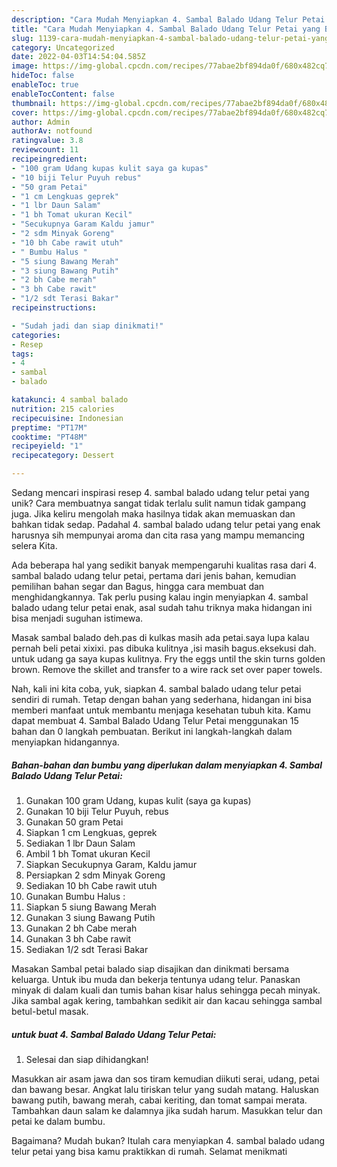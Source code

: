 ```yaml
---
description: "Cara Mudah Menyiapkan 4. Sambal Balado Udang Telur Petai yang Bisa Manjain Lidah"
title: "Cara Mudah Menyiapkan 4. Sambal Balado Udang Telur Petai yang Bisa Manjain Lidah"
slug: 1139-cara-mudah-menyiapkan-4-sambal-balado-udang-telur-petai-yang-bisa-manjain-lidah
category: Uncategorized
date: 2022-04-03T14:54:04.585Z
image: https://img-global.cpcdn.com/recipes/77abae2bf894da0f/680x482cq70/4-sambal-balado-udang-telur-petai-foto-resep-utama.jpg
hideToc: false
enableToc: true
enableTocContent: false
thumbnail: https://img-global.cpcdn.com/recipes/77abae2bf894da0f/680x482cq70/4-sambal-balado-udang-telur-petai-foto-resep-utama.jpg
cover: https://img-global.cpcdn.com/recipes/77abae2bf894da0f/680x482cq70/4-sambal-balado-udang-telur-petai-foto-resep-utama.jpg
author: Admin
authorAv: notfound
ratingvalue: 3.8
reviewcount: 11
recipeingredient:
- "100 gram Udang kupas kulit saya ga kupas"
- "10 biji Telur Puyuh rebus"
- "50 gram Petai"
- "1 cm Lengkuas geprek"
- "1 lbr Daun Salam"
- "1 bh Tomat ukuran Kecil"
- "Secukupnya Garam Kaldu jamur"
- "2 sdm Minyak Goreng"
- "10 bh Cabe rawit utuh"
- " Bumbu Halus "
- "5 siung Bawang Merah"
- "3 siung Bawang Putih"
- "2 bh Cabe merah"
- "3 bh Cabe rawit"
- "1/2 sdt Terasi Bakar"
recipeinstructions:

- "Sudah jadi dan siap dinikmati!"
categories:
- Resep
tags:
- 4
- sambal
- balado

katakunci: 4 sambal balado 
nutrition: 215 calories
recipecuisine: Indonesian
preptime: "PT17M"
cooktime: "PT48M"
recipeyield: "1"
recipecategory: Dessert

---
```





Sedang mencari inspirasi resep 4. sambal balado udang telur petai yang unik? Cara membuatnya sangat tidak terlalu sulit namun tidak gampang juga. Jika keliru mengolah maka hasilnya tidak akan memuaskan dan bahkan tidak sedap. Padahal 4. sambal balado udang telur petai yang enak harusnya sih mempunyai aroma dan cita rasa yang mampu memancing selera Kita.





Ada beberapa hal yang sedikit banyak mempengaruhi kualitas rasa dari 4. sambal balado udang telur petai, pertama dari jenis bahan, kemudian pemilihan bahan segar dan Bagus, hingga cara membuat dan menghidangkannya. Tak perlu pusing kalau ingin menyiapkan 4. sambal balado udang telur petai enak,      asal sudah tahu triknya maka hidangan ini bisa menjadi suguhan istimewa.














Masak sambal balado deh.pas di kulkas masih ada petai.saya lupa kalau pernah beli petai xixixi. pas dibuka kulitnya ,isi masih bagus.eksekusi dah. untuk udang ga saya kupas kulitnya. Fry the eggs until the skin turns golden brown. Remove the skillet and transfer to a wire rack set over paper towels.






Nah, kali ini kita coba, yuk, siapkan 4. sambal balado udang telur petai sendiri di rumah. Tetap dengan bahan yang sederhana, hidangan ini bisa memberi manfaat untuk membantu menjaga kesehatan tubuh kita. Kamu dapat membuat 4. Sambal Balado Udang Telur Petai menggunakan 15 bahan dan 0 langkah pembuatan. Berikut ini langkah-langkah dalam menyiapkan hidangannya.

<!--inarticleads1-->

##### Bahan-bahan dan bumbu yang diperlukan dalam menyiapkan 4. Sambal Balado Udang Telur Petai:

1. Gunakan 100 gram Udang, kupas kulit (saya ga kupas)
1. Gunakan 10 biji Telur Puyuh, rebus
1. Gunakan 50 gram Petai
1. Siapkan 1 cm Lengkuas, geprek
1. Sediakan 1 lbr Daun Salam
1. Ambil 1 bh Tomat ukuran Kecil
1. Siapkan Secukupnya Garam, Kaldu jamur
1. Persiapkan 2 sdm Minyak Goreng
1. Sediakan 10 bh Cabe rawit utuh
1. Gunakan  Bumbu Halus :
1. Siapkan 5 siung Bawang Merah
1. Gunakan 3 siung Bawang Putih
1. Gunakan 2 bh Cabe merah
1. Gunakan 3 bh Cabe rawit
1. Sediakan 1/2 sdt Terasi Bakar


Masakan Sambal petai balado siap disajikan dan dinikmati bersama keluarga. Untuk ibu muda dan bekerja tentunya udang telur. Panaskan minyak di dalam kuali dan tumis bahan kisar halus sehingga pecah minyak. Jika sambal agak kering, tambahkan sedikit air dan kacau sehingga sambal betul-betul masak. 

<!--inarticleads2-->

#####  untuk buat 4. Sambal Balado Udang Telur Petai:


1. Selesai dan siap dihidangkan!

Masukkan air asam jawa dan sos tiram kemudian diikuti serai, udang, petai dan bawang besar. Angkat lalu tiriskan telur yang sudah matang. Haluskan bawang putih, bawang merah, cabai keriting, dan tomat sampai merata. Tambahkan daun salam ke dalamnya jika sudah harum. Masukkan telur dan petai ke dalam bumbu. 

Bagaimana? Mudah bukan? Itulah cara menyiapkan 4. sambal balado udang telur petai yang bisa kamu praktikkan di rumah. Selamat menikmati
